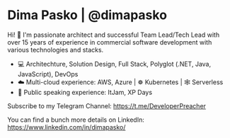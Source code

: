 # Dima Pasko | @dimapasko

Hi! 👋 I'm passionate architect and successful Team Lead/Tech Lead with over 15 years of experience in commercial software development with various technologies and stacks.

* 💻 Architechture, Solution Design, Full Stack, Polyglot (.NET, Java, JavaScript), DevOps
* ☁️ Multi-cloud experience: AWS, Azure | ☸ Kubernetes | 🕸 Serverless
* 🎤 Public speaking experience: ItJam, XP Days

Subscribe to my Telegram Channel: <https://t.me/DeveloperPreacher>

You can find a bunch more details on LinkedIn: <https://www.linkedin.com/in/dimapasko/>

<!--
**dimapasko/dimapasko** is a ✨ _special_ ✨ repository because its `README.md` (this file) appears on your GitHub profile.

Here are some ideas to get you started:

- 🔭 I’m currently working on ...
- 🌱 I’m currently learning ...
- 👯 I’m looking to collaborate on ...
- 🤔 I’m looking for help with ...
- 💬 Ask me about ...
- 📫 How to reach me: ...
- 😄 Pronouns: ...
- ⚡ Fun fact: ...
-->

<!--
Solution Architect @ EPAM Systeams

🤓 Over 15 years of experience

💻 Architechture, Solution Design, Full Stack, Polyglot (.NET, Java, JavaScript), DevOps

☁️ Multi-cloud experience: AWS, Azure | ☸ Kubernetes | 🕸 Serverless

🎤 Public speaking experience: ItJam, XP Days

⛴ Expecienced to work in both: product companies & service companies.

📌 Kharkiv, Ukraine

Telegram: https://t.me/dimapasko

LinkedIn: https://www.linkedin.com/in/dimapasko/
-->